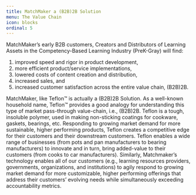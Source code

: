 ```yaml
---
title: MatchMaker a (B2B)2B Solution
menu: The Value Chain
icon: blocks
ordinal: 5
---
```

MatchMaker’s early B2B customers, Creators and Distributors of Learning Assets in the Competency-Based Learning Industry (PreK-Gray) will find:
1. improved speed and rigor in product development,
2. more efficient product/service implementations, 
3. lowered costs of content creation and distribution,
4. increased sales, and
5. increased customer satisfaction across the entire value chain, (B2B)2B.<br/>

MatchMaker, like Teflon™ is actually a (B2B)2B Solution. As a well-known household name, Teflon™ provides a good analogy for understanding this type of market pass-through value-chain, i.e., (B2B)2B. Teflon is a tough, insoluble polymer, used in making non-sticking coatings for cookware, gaskets, bearings, etc. Responding to growing market demand for more sustainable, higher performing products, Teflon creates a competitive edge for their customers and their downstream customers. Teflon enables  a wide range of businesses (from pots and pan manufacturers to bearing manufacturers) to innovate and in turn, bring added-value to their customers (from cooks to car manufacturers). 
Similarly, Matchmaker’s technology enables all of our customers (e.g., learning resources providers, governments, organizations, and institutions) to agily respond to growing market demand for more customizable, higher performing offerings that address their customers’ evolving needs while simultaneously exceeding accountability metrics.
